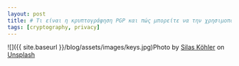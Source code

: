 ```yaml
---
layout: post
title: # Τι είναι η κρυπτογράφηση PGP και πώς μπορείτε να την χρησιμοποιήσετε
tags: [cryptography, privacy]
---
```

![]({{ site.baseurl }}/blog/assets/images/keys.jpg)Photo by [Silas Köhler](https://unsplash.com/@silas_crioco) on [Unsplash](https://unsplash.com)
